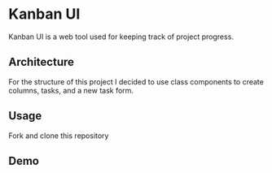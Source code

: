 # Kanban UI

Kanban UI is a web tool used for keeping track of project progress.

## Architecture

For the structure of this project I decided to use class components to create columns, tasks, and a new task form.

## Usage

Fork and clone this repository 

## Demo

